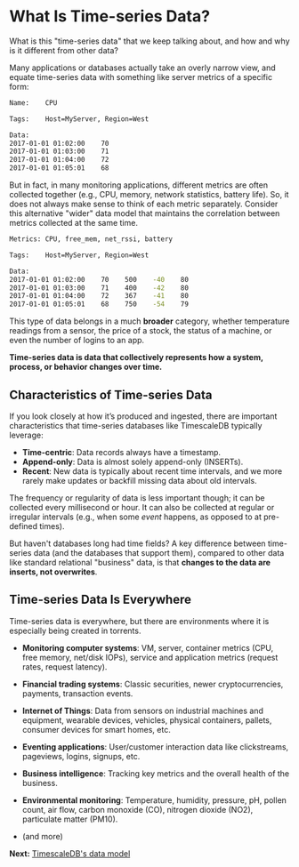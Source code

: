 # What Is Time-series Data?

What is this "time-series data" that we keep talking about, and how and why is
it different from other data?

Many applications or databases actually take an overly narrow view, and equate
time-series data with something like server metrics of a specific form:

```bash
Name:    CPU

Tags:    Host=MyServer, Region=West

Data:
2017-01-01 01:02:00    70
2017-01-01 01:03:00    71
2017-01-01 01:04:00    72
2017-01-01 01:05:01    68
```

But in fact, in many monitoring applications, different metrics are often
collected together (e.g., CPU, memory, network statistics, battery life). So, it
does not always make sense to think of each metric separately.  Consider this
alternative "wider" data model that maintains the correlation between metrics
collected at the same time.

```bash
Metrics: CPU, free_mem, net_rssi, battery

Tags:    Host=MyServer, Region=West

Data:
2017-01-01 01:02:00    70    500    -40    80
2017-01-01 01:03:00    71    400    -42    80
2017-01-01 01:04:00    72    367    -41    80
2017-01-01 01:05:01    68    750    -54    79
```


This type of data belongs in a much **broader** category,
whether temperature
readings from a sensor, the price of a stock, the status of a machine,
or even the number of logins to an app.

**Time-series data is data that
collectively represents how a system, process, or behavior changes
over time.**


## Characteristics of Time-series Data [](characteristics)

If you look closely at how it’s produced and ingested, there are important
characteristics that time-series databases like TimescaleDB typically leverage:

- **Time-centric**: Data records always have a timestamp.
- **Append-only**: Data is almost solely append-only (INSERTs).
- **Recent**: New data is typically about recent time intervals, and we
more rarely make updates or backfill missing data about old intervals.

The frequency or regularity of data is less important though; it can be
collected every millisecond or hour.  It can also be collected at regular or
irregular intervals (e.g., when some *event* happens, as opposed to at
pre-defined times).

But haven't databases long had time fields?  A key difference between
time-series data (and the databases that support them), compared to other
data like standard relational "business" data, is that **changes to the
data are inserts, not overwrites**.

## Time-series Data Is Everywhere [](is-everywhere)

Time-series data is everywhere, but there are environments where it is especially
being created in torrents.

- **Monitoring computer systems**: VM, server, container metrics (CPU, free memory, net/disk IOPs),
service and application metrics (request rates, request latency).

- **Financial trading systems**: Classic securities, newer cryptocurrencies,
payments, transaction events.

- **Internet of Things**: Data from sensors on industrial machines and equipment,
wearable devices, vehicles, physical containers, pallets,
consumer devices for smart homes, etc.

- **Eventing applications**: User/customer interaction data like clickstreams,
pageviews, logins, signups, etc.

- **Business intelligence**: Tracking key metrics and the overall health of the business.

- **Environmental monitoring**: Temperature, humidity, pressure, pH, pollen count,
air flow, carbon monoxide (CO), nitrogen dioxide (NO2), particulate matter (PM10).

- (and more)

**Next:** [TimescaleDB's data model][data-model]

[data-model]: /introduction/data-model

